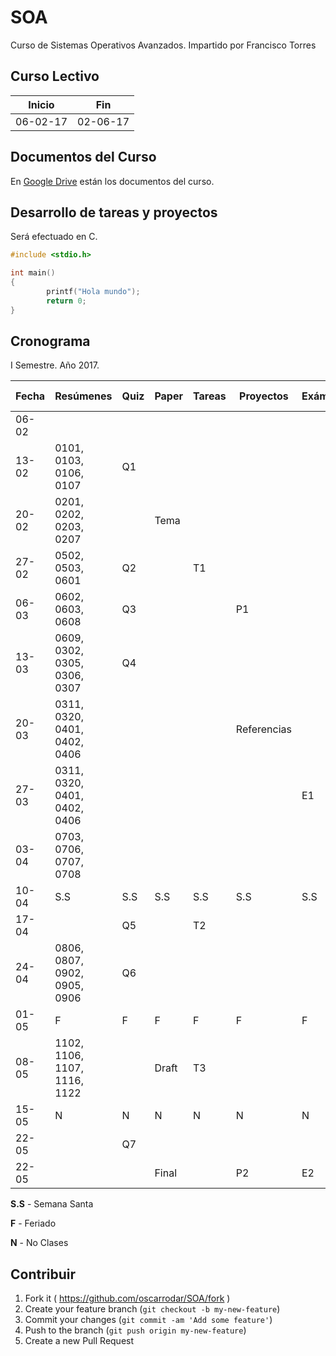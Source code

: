 # SOA
Curso de Sistemas Operativos Avanzados. Impartido por Francisco Torres

## Curso Lectivo 

| Inicio        | Fin           |
| ------------- | ------------- |
| 06-02-17      | 02-06-17      |

## Documentos del Curso

En [Google Drive](https://drive.google.com/open?id=0B_Baa_5ted-daUFUV0c3cnhydmc) están los documentos del curso. 

## Desarrollo de tareas y proyectos

Será efectuado en C. 

```c 
#include <stdio.h>

int main()
{
        printf("Hola mundo");
        return 0;
}
```

## Cronograma 

I Semestre. Año 2017. 

| Fecha         | Resúmenes     | Quiz          | Paper         | Tareas        | Proyectos     | Exámenes      | P. Oral       |
| ------------- | ------------- | ------------- | ------------- | ------------- | ------------- | ------------- | ------------- |
| 06-02      |  |  |  |  |  |  |  |
| 13-02      | 0101, 0103, 0106, 0107 | Q1 |  |  |  |  |  |
| 20-02      | 0201, 0202, 0203, 0207 |  | Tema |  |  |  |  |
| 27-02      | 0502, 0503, 0601 | Q2 |  | T1 |  |  |  |
| 06-03      | 0602, 0603, 0608 | Q3 |  |  | P1 |  |  |
| 13-03      | 0609, 0302, 0305, 0306, 0307 | Q4 |  |  |  |  |  |
| 20-03      | 0311, 0320, 0401, 0402, 0406 |  |  |  | Referencias |  |  |
| 27-03      | 0311, 0320, 0401, 0402, 0406 |  |  |  |  | E1 |  |
| 03-04      | 0703, 0706, 0707, 0708 | |  | |  |  |  |
| 10-04      | S.S | S.S | S.S | S.S | S.S | S.S | S.S |
| 17-04      |  | Q5 |  | T2 |  |  |  |
| 24-04      | 0806, 0807, 0902, 0905, 0906 | Q6 |  |  |  |  |  |
| 01-05      | F | F | F | F | F | F | F |
| 08-05      | 1102, 1106, 1107, 1116, 1122 |  | Draft | T3 |  |  |  |
| 15-05      | N | N | N | N | N | N | N |
| 22-05      |  | Q7 |  |  |  |  | P.O |
| 22-05      |  |  | Final |  | P2 | E2 |  |

**S.S** - Semana Santa

**F** - Feriado

**N** - No Clases 


## Contribuir

1. Fork it ( https://github.com/oscarrodar/SOA/fork )
2. Create your feature branch (`git checkout -b my-new-feature`)
3. Commit your changes (`git commit -am 'Add some feature'`)
4. Push to the branch (`git push origin my-new-feature`)
5. Create a new Pull Request